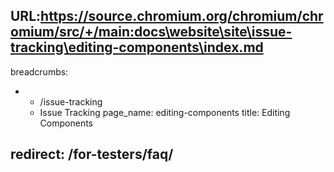 URL:https://source.chromium.org/chromium/chromium/src/+/main:docs\website\site\issue-tracking\editing-components\index.md
---
breadcrumbs:
- - /issue-tracking
  - Issue Tracking
page_name: editing-components
title: Editing Components

redirect: /for-testers/faq/
---

